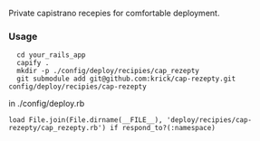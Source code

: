 Private capistrano recepies for comfortable deployment.

### Usage
      cd your_rails_app
      capify .
      mkdir -p ./config/deploy/recipies/cap_rezepty
      git submodule add git@github.com:krick/cap-rezepty.git config/deploy/recipies/cap-rezepty
in ./config/deploy.rb

    load File.join(File.dirname(__FILE__), 'deploy/recipies/cap-rezepty/cap_rezepty.rb') if respond_to?(:namespace)
      
 